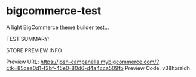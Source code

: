 # bigcommerce-test
A light BigCommerce theme builder test...

TEST SUMMARY:

STORE PREVIEW INFO

Preview URL: https://josh-campanella.mybigcommerce.com/?ctk=85cea0d1-f2bf-45e0-80d6-d4a4cca509fb
Preview Code: v38hxrzldh

